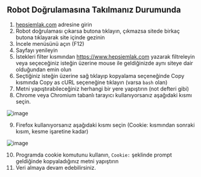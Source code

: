## Robot Doğrulamasına Takılmanız Durumunda
1. [hepsiemlak.com](https://www.hepsiemlak.com) adresine girin
2. Robot doğrulaması çıkarsa butona tıklayın, çıkmazsa sitede birkaç butona tıklayarak site içinde gezinin
3. İncele menüsünü açın (F12)
4. Sayfayı yenileyin
5. İstekleri filter kısmından https://www.hepsiemlak.com yazarak filtreleyin veya seçeceğiniz isteğin üzerine mouse ile geldiğinizde aynı siteye dair olduğundan emin olun
6. Seçtiğiniz isteğin üzerine sağ tıklayıp kopyalama seçeneğinde Copy kısmında Copy as cURL seçeneğine tıklayın (varsa `bash` olan)
7. Metni yapıştırabileceğiniz herhangi bir yere yapıştırın (not defteri gibi)
8. Chrome veya Chromium tabanlı tarayıcı kullanıyorsanız aşağıdaki kısmı seçin.
 
![image](https://i.imgur.com/kyMk8w0.png)

9. Firefox kullanıyorsanız aşağıdaki kısmı seçin (Cookie: kısmından sonraki kısım, kesme işaretine kadar)

![image](https://i.imgur.com/hny0225.png)

10. Programda cookie komutunu kullanın, `Cookie:` şeklinde prompt geldiğinde kopyaladığınız metni yapıştırın
11. Veri almaya devam edebilirsiniz.